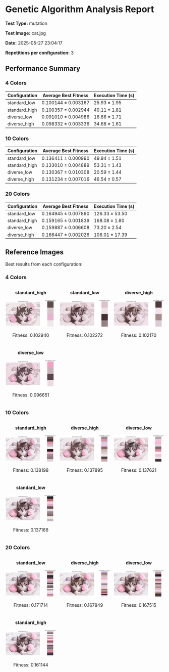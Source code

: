 # Genetic Algorithm Analysis Report

**Test Type:** mutation

**Test Image:** cat.jpg

**Date:** 2025-05-27 23:04:17

**Repetitions per configuration:** 3

## Performance Summary


### 4 Colors

| Configuration | Average Best Fitness | Execution Time (s) |
|---------------|----------------------|--------------------|
| standard_low | 0.100144 ± 0.003167 | 25.93 ± 1.95 |
| standard_high | 0.100357 ± 0.002944 | 40.11 ± 1.81 |
| diverse_low | 0.091010 ± 0.004986 | 16.66 ± 1.71 |
| diverse_high | 0.098332 ± 0.003336 | 34.68 ± 1.61 |


### 10 Colors

| Configuration | Average Best Fitness | Execution Time (s) |
|---------------|----------------------|--------------------|
| standard_low | 0.136411 ± 0.000990 | 49.94 ± 1.51 |
| standard_high | 0.133010 ± 0.004889 | 53.31 ± 1.43 |
| diverse_low | 0.130367 ± 0.010308 | 20.59 ± 1.44 |
| diverse_high | 0.131234 ± 0.007016 | 46.54 ± 0.57 |


### 20 Colors

| Configuration | Average Best Fitness | Execution Time (s) |
|---------------|----------------------|--------------------|
| standard_low | 0.164945 ± 0.007890 | 126.33 ± 53.50 |
| standard_high | 0.159165 ± 0.001839 | 168.08 ± 1.80 |
| diverse_low | 0.159887 ± 0.006608 | 73.20 ± 2.54 |
| diverse_high | 0.166447 ± 0.002026 | 106.01 ± 17.39 |


## Reference Images

Best results from each configuration:


### 4 Colors

<div style='display: grid; grid-template-columns: repeat(3, 1fr); gap: 10px;'>
<div style='text-align: center;'>
<p><strong>standard_high</strong></p>
<img src='colors_4\standard_high.png' style='width: 100%; max-width: 300px;'>
<p>Fitness: 0.102940</p>
</div>
<div style='text-align: center;'>
<p><strong>standard_low</strong></p>
<img src='colors_4\standard_low.png' style='width: 100%; max-width: 300px;'>
<p>Fitness: 0.102272</p>
</div>
<div style='text-align: center;'>
<p><strong>diverse_high</strong></p>
<img src='colors_4\diverse_high.png' style='width: 100%; max-width: 300px;'>
<p>Fitness: 0.102170</p>
</div>
<div style='text-align: center;'>
<p><strong>diverse_low</strong></p>
<img src='colors_4\diverse_low.png' style='width: 100%; max-width: 300px;'>
<p>Fitness: 0.096651</p>
</div>
</div>


### 10 Colors

<div style='display: grid; grid-template-columns: repeat(3, 1fr); gap: 10px;'>
<div style='text-align: center;'>
<p><strong>standard_high</strong></p>
<img src='colors_10\standard_high.png' style='width: 100%; max-width: 300px;'>
<p>Fitness: 0.138198</p>
</div>
<div style='text-align: center;'>
<p><strong>diverse_high</strong></p>
<img src='colors_10\diverse_high.png' style='width: 100%; max-width: 300px;'>
<p>Fitness: 0.137895</p>
</div>
<div style='text-align: center;'>
<p><strong>diverse_low</strong></p>
<img src='colors_10\diverse_low.png' style='width: 100%; max-width: 300px;'>
<p>Fitness: 0.137621</p>
</div>
<div style='text-align: center;'>
<p><strong>standard_low</strong></p>
<img src='colors_10\standard_low.png' style='width: 100%; max-width: 300px;'>
<p>Fitness: 0.137166</p>
</div>
</div>


### 20 Colors

<div style='display: grid; grid-template-columns: repeat(3, 1fr); gap: 10px;'>
<div style='text-align: center;'>
<p><strong>standard_low</strong></p>
<img src='colors_20\standard_low.png' style='width: 100%; max-width: 300px;'>
<p>Fitness: 0.171714</p>
</div>
<div style='text-align: center;'>
<p><strong>diverse_high</strong></p>
<img src='colors_20\diverse_high.png' style='width: 100%; max-width: 300px;'>
<p>Fitness: 0.167849</p>
</div>
<div style='text-align: center;'>
<p><strong>diverse_low</strong></p>
<img src='colors_20\diverse_low.png' style='width: 100%; max-width: 300px;'>
<p>Fitness: 0.167515</p>
</div>
<div style='text-align: center;'>
<p><strong>standard_high</strong></p>
<img src='colors_20\standard_high.png' style='width: 100%; max-width: 300px;'>
<p>Fitness: 0.161144</p>
</div>
</div>

